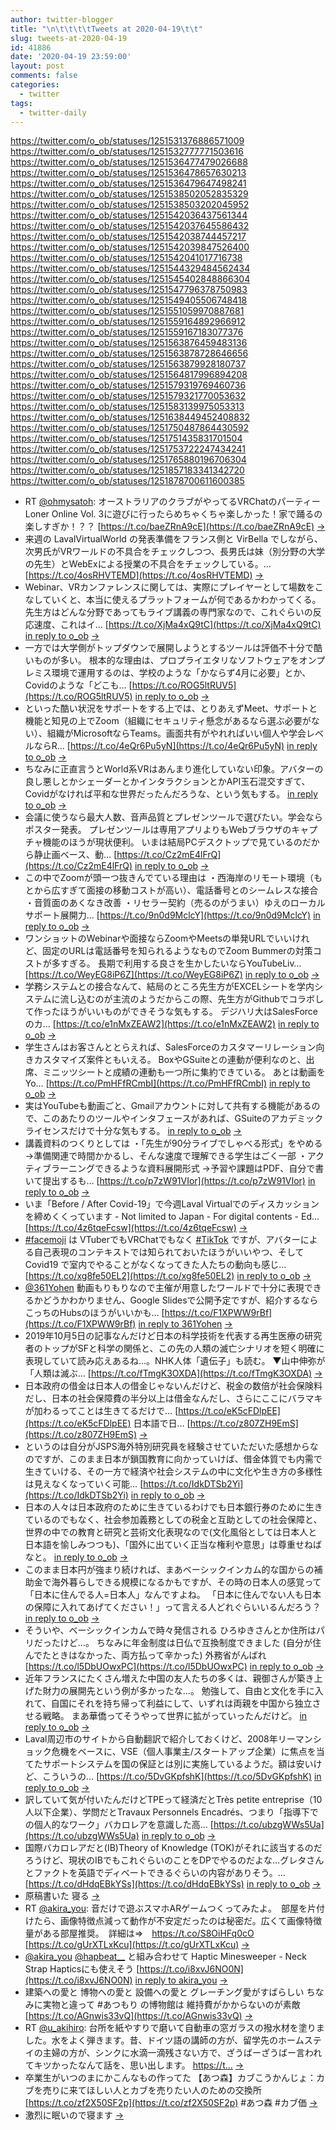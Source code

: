 ```yaml
---
author: twitter-blogger
title: "\n\t\t\t\tTweets at 2020-04-19\t\t"
slug: tweets-at-2020-04-19
id: 41886
date: '2020-04-19 23:59:00'
layout: post
comments: false
categories:
  - twitter
tags:
  - twitter-daily
---
```


https://twitter.com/o_ob/statuses/1251531376886571009 https://twitter.com/o_ob/statuses/1251532777771503616 https://twitter.com/o_ob/statuses/1251536477479026688 https://twitter.com/o_ob/statuses/1251536478657630213 https://twitter.com/o_ob/statuses/1251536479647498241 https://twitter.com/o_ob/statuses/1251538502052835329 https://twitter.com/o_ob/statuses/1251538503202045952 https://twitter.com/o_ob/statuses/1251542036437561344 https://twitter.com/o_ob/statuses/1251542037645586432 https://twitter.com/o_ob/statuses/1251542038744457217 https://twitter.com/o_ob/statuses/1251542039847526400 https://twitter.com/o_ob/statuses/1251542041017716738 https://twitter.com/o_ob/statuses/1251544329484562434 https://twitter.com/o_ob/statuses/1251545402848866304 https://twitter.com/o_ob/statuses/1251547796378750983 https://twitter.com/o_ob/statuses/1251549405506748418 https://twitter.com/o_ob/statuses/1251551059970887681 https://twitter.com/o_ob/statuses/1251559164892966912 https://twitter.com/o_ob/statuses/1251559167183077376 https://twitter.com/o_ob/statuses/1251563876459483136 https://twitter.com/o_ob/statuses/1251563878728646656 https://twitter.com/o_ob/statuses/1251563879928180737 https://twitter.com/o_ob/statuses/1251564817996894208 https://twitter.com/o_ob/statuses/1251579319769460736 https://twitter.com/o_ob/statuses/1251579321770053632 https://twitter.com/o_ob/statuses/1251583139975053313 https://twitter.com/o_ob/statuses/1251638449452408832 https://twitter.com/o_ob/statuses/1251750487864430592 https://twitter.com/o_ob/statuses/1251751435831701504 https://twitter.com/o_ob/statuses/1251753722247434241 https://twitter.com/o_ob/statuses/1251765880196706304 https://twitter.com/o_ob/statuses/1251857183341342720 https://twitter.com/o_ob/statuses/1251878700611600385  

*   RT [@ohmysatoh](https://twitter.com/ohmysatoh): オーストラリアのクラブがやってるVRChatのパーティーLoner Online Vol. 3に遊びに行ったらめちゃくちゃ楽しかった！家で踊るの楽しすぎか！？？ [https://t.co/baeZRnA9cE](https://t.co/baeZRnA9cE) [->](https://twitter.com/o_ob/statuses/1251531376886571009)
*   来週の LavalVirtualWorld の発表準備をフランス側と VirBella でしながら、次男氏がVRワールドの不具合をチェックしつつ、長男氏は妹（別分野の大学の先生）とWebExによる授業の不具合をチェックしている。… [https://t.co/4osRHVTEMD](https://t.co/4osRHVTEMD) [->](https://twitter.com/o_ob/statuses/1251532777771503616)
*   Webinar、VRカンファレンスに関しては、実際にプレイヤーとして場数をこなしていくと、本当に使えるプラットフォームが何であるかわかってくる。 先生方はどんな分野であってもライブ講義の専門家なので、これぐらいの反応速度、これはイ… [https://t.co/XjMa4xQ9tC](https://t.co/XjMa4xQ9tC) [in reply to o_ob](https://twitter.com/o_ob/statuses/1251532777771503616) [->](https://twitter.com/o_ob/statuses/1251536477479026688)
*   一方では大学側がトップダウンで展開しようとするツールは評価不十分で酷いものが多い。 根本的な理由は、プロプライエタリなソフトウェアをオンプレミス環境で運用するのは、学校のような「かならず4月に必要」とか、Covidのような「どこも… [https://t.co/ROG5ltRUV5](https://t.co/ROG5ltRUV5) [in reply to o_ob](https://twitter.com/o_ob/statuses/1251536477479026688) [->](https://twitter.com/o_ob/statuses/1251536478657630213)
*   といった酷い状況をサポートをする上では、とりあえずMeet、サポートと機能と知見の上でZoom（組織にセキュリティ懸念があるなら選ぶ必要がない）、組織がMicrosoftならTeams。画面共有がやれればいい個人や学会レベルならR… [https://t.co/4eQr6Pu5yN](https://t.co/4eQr6Pu5yN) [in reply to o_ob](https://twitter.com/o_ob/statuses/1251536478657630213) [->](https://twitter.com/o_ob/statuses/1251536479647498241)
*   ちなみに正直言うとWorld系VRはあんまり進化していない印象。アバターの良し悪しとかシェーダーとかインタラクションとかAPI玉石混交すぎて、Covidがなければ平和な世界だったんだろうな、という気もする。 [in reply to o_ob](https://twitter.com/o_ob/statuses/1251532777771503616) [->](https://twitter.com/o_ob/statuses/1251538502052835329)
*   会議に使うなら最大人数、音声品質とプレゼンツールで選びたい。学会ならポスター発表。 プレゼンツールは専用アプリよりもWebブラウザのキャプチャ機能のほうが現状便利。 いまは結局PCデスクトップで見ているのだから静止画ベース、動… [https://t.co/Cz2mE4lFrQ](https://t.co/Cz2mE4lFrQ) [in reply to o_ob](https://twitter.com/o_ob/statuses/1251538502052835329) [->](https://twitter.com/o_ob/statuses/1251538503202045952)
*   この中でZoomが頭一つ抜きんでている理由は ・西海岸のリモート環境（もとから広すぎて面接の移動コストが高い）、電話番号とのシームレスな接合 ・音質面のあくなき改善 ・リセラー契約（売るのがうまい）ゆえのローカルサポート展開力… [https://t.co/9n0d9MclcY](https://t.co/9n0d9MclcY) [in reply to o_ob](https://twitter.com/o_ob/statuses/1251536478657630213) [->](https://twitter.com/o_ob/statuses/1251542036437561344)
*   ワンショットのWebinarや面接ならZoomやMeetsの単発URLでいいけれど、固定のURLは電話番号を知られるようなものでZoom Bummerの対策コストが多すぎる。 長期で利用する良さを生かしたいならYouTubeLiv… [https://t.co/WeyEG8iP6Z](https://t.co/WeyEG8iP6Z) [in reply to o_ob](https://twitter.com/o_ob/statuses/1251542036437561344) [->](https://twitter.com/o_ob/statuses/1251542037645586432)
*   学務システムとの接合なんて、結局のところ先生方がEXCELシートを学内システムに流し込むのが主流のようだからこの際、先生方がGithubでコラボして作ったほうがいいものができそうな気もする。 デジハリ大はSalesForceのカ… [https://t.co/e1nMxZEAW2](https://t.co/e1nMxZEAW2) [in reply to o_ob](https://twitter.com/o_ob/statuses/1251542037645586432) [->](https://twitter.com/o_ob/statuses/1251542038744457217)
*   学生さんはお客さんととらえれば、SalesForceのカスタマーリレーション向きカスタマイズ案件ともいえる。 BoxやGSuiteとの連動が便利なのと、出席、ミニッツシートと成績の連動も一つ所に集約できている。 あとは動画をYo… [https://t.co/PmHFfRCmbI](https://t.co/PmHFfRCmbI) [in reply to o_ob](https://twitter.com/o_ob/statuses/1251542038744457217) [->](https://twitter.com/o_ob/statuses/1251542039847526400)
*   実はYouTubeも動画ごと、Gmailアカウントに対して共有する機能があるので、このあたりのツールやインタフェースがあれば、GSuiteのアカデミックライセンスだけで十分な気もする。 [in reply to o_ob](https://twitter.com/o_ob/statuses/1251542039847526400) [->](https://twitter.com/o_ob/statuses/1251542041017716738)
*   講義資料のつくりとしては ・「先生が90分ライブでしゃべる形式」をやめる →準備関連で時間かかるし、そんな速度で理解できる学生はごく一部 ・アクティブラーニングできるような資料展開形式 →予習や課題はPDF、自分で書いて提出するも… [https://t.co/p7zW91VIor](https://t.co/p7zW91VIor) [in reply to o_ob](https://twitter.com/o_ob/statuses/1251542041017716738) [->](https://twitter.com/o_ob/statuses/1251544329484562434)
*   いま「Before / After Covid-19」で今週Laval Virtualでのディスカッションを締めくくっています - Not limited to Japan - For digital contents - Ed… [https://t.co/4z6tqeFcsw](https://t.co/4z6tqeFcsw) [->](https://twitter.com/o_ob/statuses/1251545402848866304)
*   [#facemoji](https://twitter.com/search?q=%23facemoji&src=hash) は VTuberでもVRChatでもなく [#TikTok](https://twitter.com/search?q=%23TikTok&src=hash) ですが、アバターによる自己表現のコンテキストでは知られておいたほうがいいやつ、そして Covid19 で室内でやることがなくなってきた人たちの動向も感じ… [https://t.co/xg8fe50EL2](https://t.co/xg8fe50EL2) [in reply to o_ob](https://twitter.com/o_ob/statuses/1251545402848866304) [->](https://twitter.com/o_ob/statuses/1251547796378750983)
*   [@361Yohen](https://twitter.com/361Yohen) 動画もりもりなので主催が用意したワールドで十分に表現できるかどうかわかりません、Google Slidesで公開予定ですが、紹介するならこっちのHubsのほうがいいかも… [https://t.co/F1XPWW9rBf](https://t.co/F1XPWW9rBf) [in reply to 361Yohen](https://twitter.com/361Yohen/statuses/1251547385542488064) [->](https://twitter.com/o_ob/statuses/1251549405506748418)
*   2019年10月5日の記事なんだけど日本の科学技術を代表する再生医療の研究者のトップがSFと科学の関係と、この先の人類の滅亡シナリオを短く明確に表現していて読み応えあるね…。NHK人体「遺伝子」も読む。 ▼山中伸弥が「人類は滅ぶ… [https://t.co/fTmgK3OXDA](https://t.co/fTmgK3OXDA) [->](https://twitter.com/o_ob/statuses/1251551059970887681)
*   日本政府の借金は日本人の借金じゃないんだけど、税金の数倍が社会保険料だし、日本の社会保障費の半分以上は借金なんだし、さらにここにバラマキが加わるってことは生きてるだけで… [https://t.co/eK5cFDlpEE](https://t.co/eK5cFDlpEE) 日本語で日… [https://t.co/z807ZH9EmS](https://t.co/z807ZH9EmS) [->](https://twitter.com/o_ob/statuses/1251559164892966912)
*   というのは自分がJSPS海外特別研究員を経験させていただいた感想からなのですが、このまま日本が鎖国教育に向かっていけば、借金体質でも内需で生きていける、その一方で経済や社会システムの中に文化や生き方の多様性は見えなくなっていく可能… [https://t.co/IdkDTSb2Yi](https://t.co/IdkDTSb2Yi) [in reply to o_ob](https://twitter.com/o_ob/statuses/1251559164892966912) [->](https://twitter.com/o_ob/statuses/1251559167183077376)
*   日本の人々は日本政府のために生きているわけでも日本銀行券のために生きているのでもなく、社会参加義務としての税金と互助としての社会保障と、世界の中での教育と研究と芸術文化表現なので(文化風俗としては日本人と日本語を愉しみつつも)、「国外に出ていく正当な権利や意思」は尊重せねばなと。 [in reply to o_ob](https://twitter.com/o_ob/statuses/1251559167183077376) [->](https://twitter.com/o_ob/statuses/1251563876459483136)
*   このまま日本円が強まり続ければ、まあベーシックインカム的な国からの補助金で海外暮らしできる規模になるかもですが、その時の日本人の感覚って「日本に住んでる人=日本人」なんですよね。 「日本に住んでない人も日本の保障に入れてあげてください！」って言える人どれぐらいいるんだろう？ [in reply to o_ob](https://twitter.com/o_ob/statuses/1251563876459483136) [->](https://twitter.com/o_ob/statuses/1251563878728646656)
*   そういや、ベーシックインカムで時々発信される ひろゆきさんとか住所はパリだったけど…。 ちなみに年金制度は日仏で互換制度できました (自分が住んでたときはなかった、両方払って辛かった) 外務省がんばれ [https://t.co/l5DbUOwxPC](https://t.co/l5DbUOwxPC) [in reply to o_ob](https://twitter.com/o_ob/statuses/1251563878728646656) [->](https://twitter.com/o_ob/statuses/1251563879928180737)
*   近年フランスにたくさん増えた中国の友人たちの多くは、親御さんが築き上げた財力の展開先という例が多かったな…。 勉強して、自由と文化を手に入れて、自国にそれを持ち帰って利益にして、いずれは両親を中国から独立させる戦略。 まあ華僑ってそうやって世界に拡がっていったんだけど。 [in reply to o_ob](https://twitter.com/o_ob/statuses/1251559164892966912) [->](https://twitter.com/o_ob/statuses/1251564817996894208)
*   Laval周辺市のサイトから自動翻訳で紹介しておくけど、2008年リーマンショック危機をベースに、VSE（個人事業主/スタートアップ企業）に焦点を当てたサポートシステムを国の保証とは別に実施しているようだ。額は安いけど、こういうの… [https://t.co/5DvGKpfshK](https://t.co/5DvGKpfshK) [in reply to o_ob](https://twitter.com/o_ob/statuses/1251563879928180737) [->](https://twitter.com/o_ob/statuses/1251579319769460736)
*   訳していて気が付いたんだけどTPEって経済だとTrès petite entreprise（10人以下企業）、学問だとTravaux Personnels Encadrés、つまり「指導下での個人的なワーク」バカロレアを意識した高… [https://t.co/ubzgWWs5Ua](https://t.co/ubzgWWs5Ua) [in reply to o_ob](https://twitter.com/o_ob/statuses/1251579319769460736) [->](https://twitter.com/o_ob/statuses/1251579321770053632)
*   国際バカロレアだと(IB)Theory of Knowledge (TOK)がそれに該当するのだろうけど、現状のIBでもこれぐらいのことをDPでやるのだよな…グレタさんとファクトを英語でディベートできるぐらいの内容がありそう。… [https://t.co/dHdqEBkYSs](https://t.co/dHdqEBkYSs) [in reply to o_ob](https://twitter.com/o_ob/statuses/1251579321770053632) [->](https://twitter.com/o_ob/statuses/1251583139975053313)
*   原稿書いた 寝る [->](https://twitter.com/o_ob/statuses/1251638449452408832)
*   RT [@akira_you](https://twitter.com/akira_you): 音だけで遊ぶスマホARゲームつくってみたよ。　部屋を片付けたら、画像特徴点減って動作が不安定だったのは秘密だ。広くて画像特徴量がある部屋推奨。　詳細は⇒　https://t.co/S8OiHFq0cO [https://t.co/gUrXTLxKcu](https://t.co/gUrXTLxKcu) [->](https://twitter.com/o_ob/statuses/1251750487864430592)
*   [@akira_you](https://twitter.com/akira_you) [@hapbeat__](https://twitter.com/hapbeat__) と組み合わせて Haptic Minesweeper - Neck Strap Hapticsにも使えそう [https://t.co/i8xvJ6NO0N](https://t.co/i8xvJ6NO0N) [in reply to akira_you](https://twitter.com/akira_you/statuses/1251747706755641345) [->](https://twitter.com/o_ob/statuses/1251751435831701504)
*   建築への愛と 博物への愛と 設備への愛と グレーチング愛がすばらしい ちなみに実物と違って #あつもり の博物館は 維持費がかからないのが素敵 [https://t.co/AGnwis33vQ](https://t.co/AGnwis33vQ) [->](https://twitter.com/o_ob/statuses/1251753722247434241)
*   RT [@u_akihiro](https://twitter.com/u_akihiro): 台所を紙やすりで磨いて自動車の窓ガラスの撥水材を塗りました。水をよく弾きます。昔、ドイツ語の講師の方が、留学先のホームステイの主婦の方が、シンクに水滴一滴残さない方で、ざうばーざうばー言われてキツかったなんて話を、思い出します。 [https://t…](https://t…) [->](https://twitter.com/o_ob/statuses/1251765880196706304)
*   卒業生がいつのまにかこんなもの作ってた 【あつ森】カブこうかんじょ：カブを売りに来てほしい人とカブを売りたい人のための交換所 [https://t.co/zf2X50SF2p](https://t.co/zf2X50SF2p) #あつ森 #カブ価 [->](https://twitter.com/o_ob/statuses/1251857183341342720)
*   激烈に眠いので寝ます [->](https://twitter.com/o_ob/statuses/1251878700611600385)